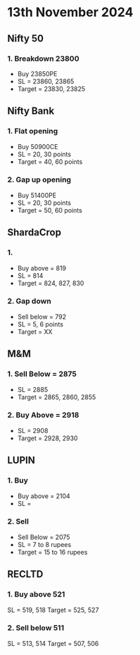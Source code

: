 # 13th November 2024

## Nifty 50

### 1. Breakdown 23800

- Buy 23850PE
- SL = 23860, 23865
- Target = 23830, 23825

## Nifty Bank

### 1. Flat opening

- Buy 50900CE
- SL = 20, 30 points
- Target = 40, 60 points

### 2. Gap up opening

- Buy 51400PE
- SL = 20, 30 points
- Target = 50, 60 points

## ShardaCrop

### 1.

- Buy above = 819
- SL = 814
- Target = 824, 827, 830

### 2. Gap down

- Sell below = 792
- SL = 5, 6 points
- Target = XX

## M&M

### 1. Sell Below = 2875

- SL = 2885
- Target = 2865, 2860, 2855

### 2. Buy Above = 2918

- SL = 2908
- Target = 2928, 2930

## LUPIN

### 1. Buy

- Buy above = 2104
- SL =

### 2. Sell

- Sell Below = 2075
- SL = 7 to 8 rupees
- Target = 15 to 16 rupees

## RECLTD

### 1. Buy above 521

SL = 519, 518
Target = 525, 527

### 2. Sell below 511

SL = 513, 514
Target = 507, 506
